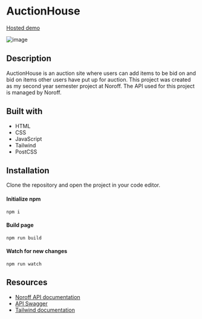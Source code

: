 # AuctionHouse

[Hosted demo](https://resilient-lolly-a0cb56.netlify.app/index.html)

![image](https://user-images.githubusercontent.com/91472586/208242355-a52cc529-848e-4083-bc04-352dd6696948.png)

## Description 

AuctionHouse is an auction site where users can add items to be bid on and bid on items other users have put up for auction. 
This project was created as my second year semester project at Noroff. The API used for this project is managed by Noroff. 

## Built with

* HTML
* CSS
* JavaScript
* Tailwind
* PostCSS

## Installation

Clone the repository and open the project in your code editor.


#### Initialize npm
    
    npm i
    
#### Build page
    
    npm run build

#### Watch for new changes
    
    npm run watch
    
    


## Resources 

* [Noroff API documentation](https://docs.noroff.dev/auctionhouse-endpoints/authentication)
* [API Swagger](https://api.noroff.dev/docs/static/index.html)
* [Tailwind documentation](https://tailwindcss.com/docs/installation)
